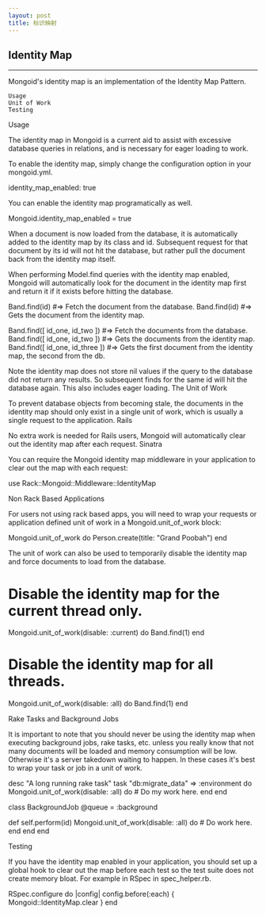 ```yaml
---
layout: post
title: 标识映射 
---
```


## Identity Map
----

Mongoid's identity map is an implementation of the Identity Map Pattern.

    Usage
    Unit of Work
    Testing

Usage

The identity map in Mongoid is a current aid to assist with excessive database queries in relations, and is necessary for eager loading to work.

To enable the identity map, simply change the configuration option in your mongoid.yml.

identity_map_enabled: true

You can enable the identity map programatically as well.

Mongoid.identity_map_enabled = true

When a document is now loaded from the database, it is automatically added to the identity map by its class and id. Subsequent request for that document by its id will not hit the database, but rather pull the document back from the identity map itself.

When performing Model.find queries with the identity map enabled, Mongoid will automatically look for the document in the identity map first and return it if it exists before hitting the database.

Band.find(id) #=> Fetch the document from the database.
Band.find(id) #=> Gets the document from the identity map.

Band.find([ id_one, id_two ]) #=> Fetch the documents from the database.
Band.find([ id_one, id_two ]) #=> Gets the documents from the identity map.
Band.find([ id_one, id_three ])
  #=> Gets the first document from the identity map, the second from the db.

Note the identity map does not store nil values if the query to the database did not return any results. So subsequent finds for the same id will hit the database again. This also includes eager loading.
The Unit of Work

To prevent database objects from becoming stale, the documents in the identity map should only exist in a single unit of work, which is usually a single request to the application.
Rails

No extra work is needed for Rails users, Mongoid will automatically clear out the identity map after each request.
Sinatra

You can require the Mongoid identity map middleware in your application to clear out the map with each request:

use Rack::Mongoid::Middleware::IdentityMap

Non Rack Based Applications

For users not using rack based apps, you will need to wrap your requests or application defined unit of work in a Mongoid.unit_of_work block:

Mongoid.unit_of_work do
  Person.create(title: "Grand Poobah")
end

	

The unit of work can also be used to temporarily disable the identity map and force documents to load from the database.

# Disable the identity map for the current thread only.
Mongoid.unit_of_work(disable: :current) do
  Band.find(1)
end

# Disable the identity map for all threads.
Mongoid.unit_of_work(disable: :all) do
  Band.find(1)
end

Rake Tasks and Background Jobs

It is important to note that you should never be using the identity map when executing background jobs, rake tasks, etc. unless you really know that not many documents will be loaded and memory consumption will be low. Otherwise it's a server takedown waiting to happen. In these cases it's best to wrap your task or job in a unit of work.

desc "A long running rake task"
task "db:migrate_data" => :environment do
  Mongoid.unit_of_work(disable: :all) do
    # Do my work here.
  end
end

class BackgroundJob
  @queue = :background

  def self.perform(id)
    Mongoid.unit_of_work(disable: :all) do
      # Do work here.
    end
  end
end

Testing

If you have the identity map enabled in your application, you should set up a global hook to clear out the map before each test so the test suite does not create memory bloat. For example in RSpec in spec_helper.rb.

RSpec.configure do |config|
  config.before(:each) { Mongoid::IdentityMap.clear }
end

